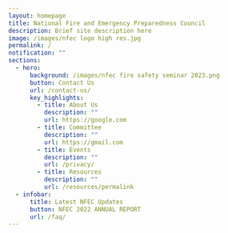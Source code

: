 ```yaml
---
layout: homepage
title: National Fire and Emergency Preparedness Council
description: Brief site description here
image: /images/nfec logo high res.jpg
permalink: /
notification: ""
sections:
  - hero:
      background: /images/nfec fire safety seminar 2023.png
      button: Contact Us
      url: /contact-us/
      key_highlights:
        - title: About Us
          description: ""
          url: https://google.com
        - title: Committee
          description: ""
          url: https://gmail.com
        - title: Events
          description: ""
          url: /privacy/
        - title: Resources
          description: ""
          url: /resources/permalink
  - infobar:
      title: Latest NFEC Updates
      button: NFEC 2022 ANNUAL REPORT
      url: /faq/
---
```


